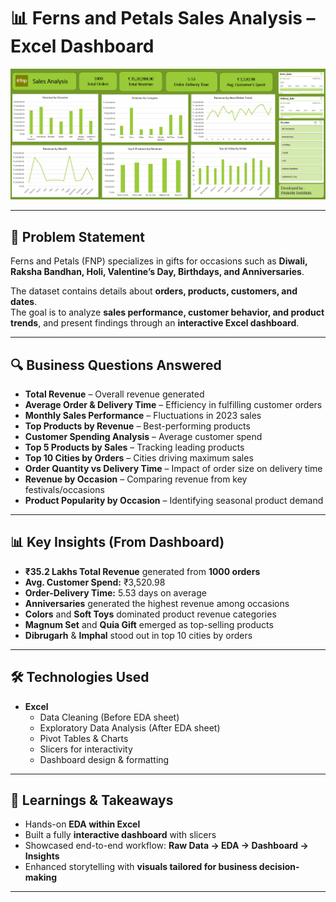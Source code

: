 # 📊 Ferns and Petals Sales Analysis – Excel Dashboard  

![Dashboard Screenshot](fnp-sales-dashboard.png)  

---

## 📝 Problem Statement  
Ferns and Petals (FNP) specializes in gifts for occasions such as **Diwali, Raksha Bandhan, Holi, Valentine’s Day, Birthdays, and Anniversaries**.  

The dataset contains details about **orders, products, customers, and dates**.  
The goal is to analyze **sales performance, customer behavior, and product trends**, and present findings through an **interactive Excel dashboard**.  

---

## 🔍 Business Questions Answered  
- **Total Revenue** – Overall revenue generated  
- **Average Order & Delivery Time** – Efficiency in fulfilling customer orders  
- **Monthly Sales Performance** – Fluctuations in 2023 sales  
- **Top Products by Revenue** – Best-performing products  
- **Customer Spending Analysis** – Average customer spend  
- **Top 5 Products by Sales** – Tracking leading products  
- **Top 10 Cities by Orders** – Cities driving maximum sales  
- **Order Quantity vs Delivery Time** – Impact of order size on delivery time  
- **Revenue by Occasion** – Comparing revenue from key festivals/occasions  
- **Product Popularity by Occasion** – Identifying seasonal product demand  

---

## 📊 Key Insights (From Dashboard)  
- **₹35.2 Lakhs Total Revenue** generated from **1000 orders**  
- **Avg. Customer Spend:** ₹3,520.98  
- **Order-Delivery Time:** 5.53 days on average  
- **Anniversaries** generated the highest revenue among occasions  
- **Colors** and **Soft Toys** dominated product revenue categories  
- **Magnum Set** and **Quia Gift** emerged as top-selling products  
- **Dibrugarh** & **Imphal** stood out in top 10 cities by orders  

---

## 🛠️ Technologies Used  
- **Excel**  
  - Data Cleaning (Before EDA sheet)  
  - Exploratory Data Analysis (After EDA sheet)  
  - Pivot Tables & Charts  
  - Slicers for interactivity  
  - Dashboard design & formatting  

---

## 🚀 Learnings & Takeaways  
- Hands-on **EDA within Excel**  
- Built a fully **interactive dashboard** with slicers  
- Showcased end-to-end workflow: **Raw Data → EDA → Dashboard → Insights**  
- Enhanced storytelling with **visuals tailored for business decision-making**  

---
